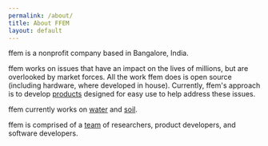 ```yaml
---
permalink: /about/
title: About FFEM
layout: default
---
```


ffem is a nonprofit company based in Bangalore, India.

ffem works on issues that have an impact on the lives of millions, but are overlooked by market forces. All the work ffem does is open source (including hardware, where developed in house). Currently, ffem's approach is to develop [products](products) designed for easy use to help address these issues.

ffem currently works on [water](water) and [soil](soil).

ffem is comprised of a [team](team) of researchers, product developers, and software developers.

